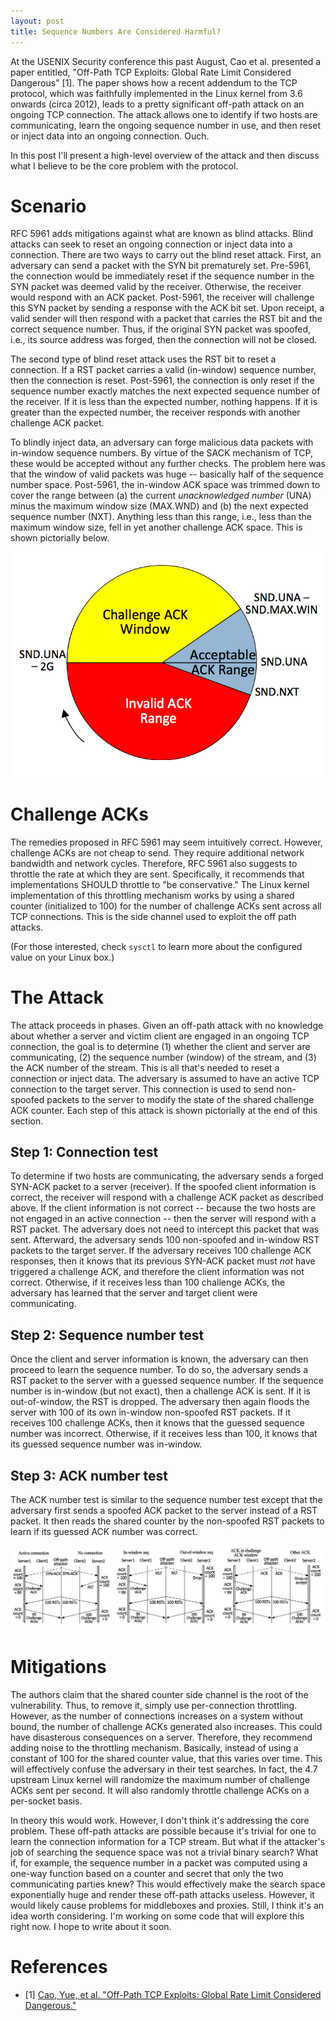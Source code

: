 ```yaml
---
layout: post
title: Sequence Numbers Are Considered Harmful?
---
```


At the USENIX Security conference this past August, Cao et al. presented a paper
entitled, "Off-Path TCP Exploits: Global Rate Limit Considered Dangerous" [1]. The paper
shows how a recent addendum to the TCP protocol, which was faithfully implemented
in the Linux kernel from 3.6 onwards (circa 2012), leads to a pretty
significant off-path attack on an ongoing TCP connection. The attack allows one to
identify if two hosts are communicating, learn the ongoing sequence number in use, 
and then reset or inject data into an ongoing connection. Ouch. 

In this post I'll present a high-level overview of the attack and then discuss what 
I believe to be the core problem with the protocol. 

# Scenario

RFC 5961 adds mitigations against what are known as blind attacks. Blind attacks
can seek to reset an ongoing connection or inject data into a connection. There are
two ways to carry out the blind reset attack. First, an adversary can send a packet
with the SYN bit prematurely set. Pre-5961, the connection would be immediately
reset if the sequence number in the SYN packet was deemed valid by the receiver. 
Otherwise, the receiver would respond with an ACK packet. Post-5961,
the receiver will challenge this SYN packet by sending a response with the ACK bit set.
Upon receipt, a valid sender will then respond with a packet that carries the RST bit and 
the correct sequence number. Thus, if the original SYN packet was spoofed, i.e., its source
address was forged, then the connection will not be closed. 

The second type of blind reset attack uses the RST bit to reset a connection. If
a RST packet carries a valid (in-window) sequence number, then the connection is reset.
Post-5961, the connection is only reset if the sequence number exactly matches the
next expected sequence number of the receiver. If it is less than the expected number,
nothing happens. If it is greater than the expected number, the receiver responds
with another challenge ACK packet. 

To blindly inject data, an adversary can forge malicious data packets with
in-window sequence numbers. By virtue of the SACK mechanism of TCP, these would
be accepted without any further checks. The problem here was that the window
of valid packets was huge -- basically half of the sequence number space. Post-5961,
the in-window ACK space was trimmed down to cover the range between (a) the 
current *unacknowledged number* (UNA) minus the maximum window size (MAX.WND) and (b) the
next expected sequence number (NXT). Anything less than this range, i.e., less than 
the maximum window size, fell in yet another challenge ACK space. This is shown
pictorially below. 

![Post-5961 ACK Space [1]](/images/posts/tcp5961_ackspace.png)

# Challenge ACKs

The remedies proposed in RFC 5961 may seem intuitively correct. However, challenge ACKs
are not cheap to send. They require additional network bandwidth and network cycles. 
Therefore, RFC 5961 also suggests to throttle the rate at which they are sent. Specifically,
it recommends that implementations SHOULD throttle to "be conservative." The Linux kernel
implementation of this throttling mechanism works by using a shared counter (initialized to 100) for the
number of challenge ACKs sent across all TCP connections. This is the side channel used to 
exploit the off path attacks. 

(For those interested, check ```sysctl``` to learn more about the configured value on your Linux box.)

# The Attack

The attack proceeds in phases. Given an off-path attack with no knowledge about whether 
a server and victim client are engaged in an ongoing TCP connection, the goal is to determine (1) whether
the client and server are communicating, (2) the sequence number (window) of the stream, and (3)
the ACK number of the stream. This is all that's needed to reset a connection or 
inject data. The adversary is assumed to have an active TCP connection to the target server.
This connection is used to send non-spoofed packets to the server to modify the state of the
shared challenge ACK counter. Each step of this attack is shown pictorially at the end 
of this section. 

## Step 1: Connection test

To determine if two hosts are communicating, the adversary sends a forged SYN-ACK packet
to a server (receiver). If the spoofed client information is correct, the receiver will 
respond with a challenge ACK packet as described above. If the client information is not
correct -- because the two hosts are not engaged in an active connection -- then the server
will respond with a RST packet. The adversary does not need to intercept this packet 
that was sent. Afterward, the adversary sends 100 non-spoofed and in-window RST packets 
to the target server. If the adversary receives 100 challenge ACK responses, then it knows
that its previous SYN-ACK packet must *not* have triggered a challenge ACK, and therefore
the client information was not correct. Otherwise, if it receives less than 100 challenge
ACKs, the adversary has learned that the server and target client were communicating. 

## Step 2: Sequence number test

Once the client and server information is known, the adversary can then proceed to learn 
the sequence number. To do so, the adversary sends a RST packet to the server with a guessed
sequence number. If the sequence number is in-window (but not exact), then a challenge
ACK is sent. If it is out-of-window, the RST is dropped. The adversary then again floods the
server with 100 of its own in-window non-spoofed RST packets. If it receives 100 challenge
ACKs, then it knows that the guessed sequence number was incorrect. Otherwise, if it receives
less than 100, it knows that its guessed sequence number was in-window.

## Step 3: ACK number test

The ACK number test is similar to the sequence number test except that the adversary
first sends a spoofed ACK packet to the server instead of a RST packet. It then reads the
shared counter by the non-spoofed RST packets to learn if its guessed ACK number was correct.

![Off-Path Connection, Sequence Number, and ACK Number Inference[1]](/images/posts/tcp_offpath_inference.png)

# Mitigations

The authors claim that the shared counter side channel is the root of the vulnerability. 
Thus, to remove it, simply use per-connection throttling. However, as the number of connections
increases on a system without bound, the number of challenge ACKs generated also increases.
This could have disasterous consequences on a server. Therefore, they recommend adding noise
to the throttling mechanism. Basically, instead of using a constant of 100 for the shared counter
value, that this varies over time. This will effectively confuse the adversary
in their test searches. In fact, the 4.7 upstream Linux kernel will randomize the maximum number 
of challenge ACKs sent per second. It will also randomly throttle challenge ACKs on a per-socket basis.

In theory this would work. However, I don't think it's addressing the core problem. These off-path attacks
are possible because it's trivial for one to learn the connection information for a TCP stream. But what if
the attacker's job of searching the sequence space was not a trivial binary search? What if, for example,
the sequence number in a packet was computed using a one-way function based on a counter and secret that
only the two communicating parties knew? This would effectively make the search space exponentially huge
and render these off-path attacks useless. However, it would likely cause problems for middleboxes and proxies. 
Still, I think it's an idea worth considering. I'm working on some code that will explore this
right now. I hope to write about it soon.

# References

- [1] [Cao, Yue, et al. "Off-Path TCP Exploits: Global Rate Limit Considered Dangerous."](http://www.cs.ucr.edu/~zhiyunq/pub/sec16_TCP_pure_offpath.pdf)

